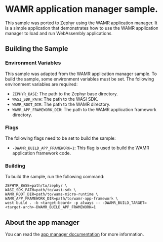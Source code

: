 # WAMR application manager sample.
This sample was ported to Zephyr using the WAMR application manager. It is a simple application that demonstrates how to use the WAMR application manager to load and run WebAssembly applications.

## Building the Sample

### Environment Variables
This sample was adapted from the WAMR application manager sample. To build the sample, some environment variables must be set. The following environment variables are required:
- `ZEPHYR_BASE`: The path to the Zephyr base directory.
- `WASI_SDK_PATH`: The path to the WASI SDK.
- `WAMR_ROOT_DIR`: The path to the WAMR directory.
- `WAMR_APP_FRAMEWORK_DIR`: The path to the WAMR application framework directory.

### Flags
The following flags need to be set to build the sample:
- `-DWAMR_BUILD_APP_FRAMEWORK=1`: This flag is used to build the WAMR application framework code.

### Building
To build the sample, run the following command:
```shell
ZEPHYR_BASE=path/to/zephyr \
WASI_SDK_PATH=path/to/wasi-sdk \
WAMR_ROOT_DIR=path/to/wams-micro-runtime \
WAMR_APP_FRAMEWORK_DIR=path/to/wamr-app-framework \
west build . -b <target-board> -p always -- -DWAMR_BUILD_TARGET=<target-arch>-DWAMR_BUILD_APP_FRAMEWORK=1
```

## About the app manager
You can read the [app manager documentation](README.rst) for more information.